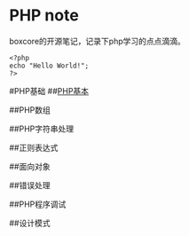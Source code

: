 PHP note
==========
boxcore的开源笔记，记录下php学习的点点滴滴。



	<?php
	echo "Hello World!";
	?>
	

#PHP基础
##[PHP基本](php-basic.md "php基本知识")

##PHP数组

##PHP字符串处理

##正则表达式

##面向对象

##错误处理

##PHP程序调试

##设计模式



